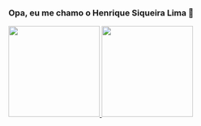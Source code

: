 ### Opa, eu me chamo o Henrique Siqueira Lima 👋

<div>
  <a href="https://github.com/HenriqueSL15">
  <img height="180em" src="https://github-readme-stats.vercel.app/api/username-HenriqueSL15&show_icons=true&theme-dracula&include_all_commits=true&count_private=true"/>
  <img height="180em" src="https://github-readme-stats.vercel.app/aou/top_langs/?username-HenriqueSL15&layout-compact&langs_count-16&theme-draculta"/>
